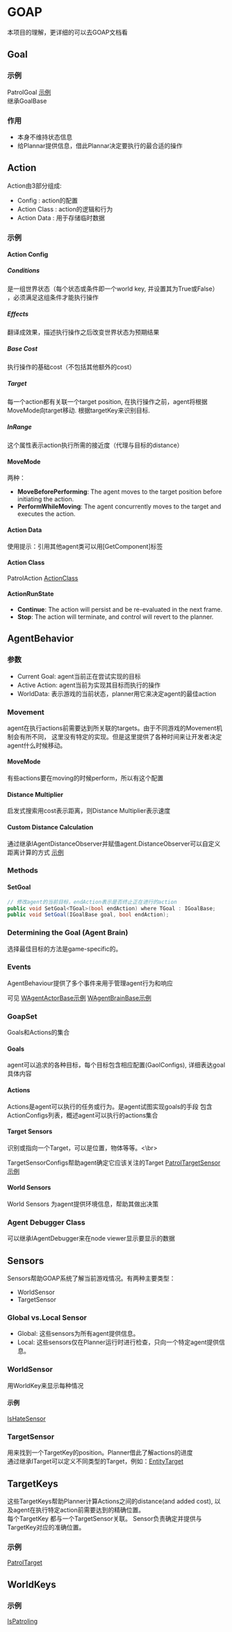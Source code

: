# GOAP
本项目的理解，更详细的可以去GOAP文档看
## Goal

### 示例
PatrolGoal
[示例](Patrol/PatrolGoal.cs) <br/>
继承GoalBase

### 作用
* 本身不维持状态信息
* 给Plannar提供信息，借此Plannar决定要执行的最合适的操作

## Action

Action由3部分组成:
* Config : action的配置
* Action Class : action的逻辑和行为
* Action Data : 用于存储临时数据

### 示例

#### Action Config

##### Conditions

是一组世界状态（每个状态或条件即一个world key, 并设置其为True或False）
，必须满足这组条件才能执行操作

##### Effects

翻译成效果，描述执行操作之后改变世界状态为预期结果

##### Base Cost

执行操作的基础cost（不包括其他额外的cost）

##### Target

每一个action都有关联一个target position,
在执行操作之前，agent将根据MoveMode向target移动.
根据targetKey来识别目标.

##### InRange

这个属性表示action执行所需的接近度（代理与目标的distance）

#### MoveMode

两种：
* **MoveBeforePerforming**: The agent moves to the target position before initiating the action.
* **PerformWhileMoving**: The agent concurrently moves to the target and executes the action.

#### Action Data

使用提示：引用其他agent类可以用[GetComponent]标签

#### Action Class
PatrolAction
[ActionClass](Patrol/PatrolAction.cs) <br/>

#### ActionRunState

* **Continue**: The action will persist and be re-evaluated in the next frame.
* **Stop**: The action will terminate, and control will revert to the planner.

## AgentBehavior

### 参数
* Current Goal: agent当前正在尝试实现的目标
* Active Action: agent当前为实现其目标而执行的操作
* WorldData: 表示游戏的当前状态，planner用它来决定agent的最佳action

### Movement

agent在执行actions前需要达到所关联的targets。由于不同游戏的Movement机制会有所不同，
这里没有特定的实现。但是这里提供了各种时间来让开发者决定agent什么时候移动。

#### MoveMode

有些actions要在moving的时候perform，所以有这个配置

#### Distance Multiplier

启发式搜索用cost表示距离，则Distance Multiplier表示速度

#### Custom Distance Calculation

通过继承IAgentDistanceObserver并赋值agent.DistanceObserver可以自定义距离计算的方式
[示例](WDistanceObservers.cs)

### Methods

#### SetGoal
```csharp
// 修改agent的当前目标，endAction表示是否终止正在进行的action
public void SetGoal<TGoal>(bool endAction) where TGoal : IGoalBase;
public void SetGoal(IGoalBase goal, bool endAction);
```

### Determining the Goal (Agent Brain)

选择最佳目标的方法是game-specific的。

### Events

AgentBehaviour提供了多个事件来用于管理agent行为和响应

可见
[WAgentActorBase示例](WAgentActorBase.cs)
[WAgentBrainBase示例](WAgentBrainBase.cs)

### GoapSet

Goals和Actions的集合

#### Goals
agent可以追求的各种目标，每个目标包含相应配置(GaolConfigs), 详细表达goal具体内容

#### Actions

Actions是agent可以执行的任务或行为。是agent试图实现goals的手段
包含ActionConfigs列表，概述agent可以执行的actions集合

#### Target Sensors

识别或指向一个Target，可以是位置，物体等等。<\br>

TargetSensorConfigs帮助agent确定它应该关注的Target
[PatrolTargetSensor示例](Patrol/PatrolTargetSensor.cs)

#### World Sensors

World Sensors 为agent提供环境信息，帮助其做出决策

### Agent Debugger Class

可以继承IAgentDebugger来在node viewer显示要显示的数据

## Sensors

Sensors帮助GOAP系统了解当前游戏情况。有两种主要类型：
* WorldSensor
* TargetSensor

### Global vs.Local Sensor

* Global: 这些sensors为所有agent提供信息。
* Local: 这些sensors仅在Planner运行时进行检查，只向一个特定agent提供信息。

### WorldSensor

用WorldKey来显示每种情况

#### 示例

[IsHateSensor](Hate/IsHateSensor.cs)

### TargetSensor

用来找到一个TargetKey的position。Planner借此了解actions的进度 
</br>
通过继承ITarget可以定义不同类型的Target，例如：[EntityTarget](EntityTarget.cs)

## TargetKeys

这些TargetKeys帮助Planner计算Actions之间的distance(and added cost), 
以及agent在执行特定action前需要达到的精确位置。
</br>
每个TargetKey 都与一个TargetSensor关联。
Sensor负责确定并提供与TargetKey对应的准确位置。

### 示例
[PatrolTarget](Patrol/PatrolTarget.cs)

## WorldKeys

### 示例
[IsPatroling](Patrol/IsPatroling.cs)